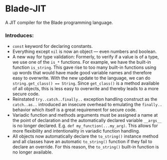 # Blade-JIT

A JIT compiler for the Blade programming language.

### Introduces:

- `const` keyword for declaring constants.
- Everything except `nil` is now an object &mdash; even numbers and boolean.
- A new way for type validation: Formerly, to verify if a value is of a type, we use one of the `is_*` functions. For example, we have the built-in function `is_string`. This gave rise to too many built-in functions using up words that would have made good variable names and therefore easy to overwrite. With the new update to the language, we can do `string.get_class() == String`. Since `get_class()` is a method available of all objects, this is less easy to overwrite and thereby leads to a more secure code.
- Reinstated `try..catch..finally..` exception handling construct as the `catch..as..` introduced an insecure overhead to emulating the `finally..` behavior which itself is a great requirement for secure code.
- Variadic function and methods arguments must be assigned a name at the point of declaration and the automatically declared variable `__args__` is no longer declared. E.g. `def my_function(...my_arg)`. This allows for more flexibility and intentionality in variadic function handling.
- All objects now automatically declare the `to_string()` instance method and all classes have an automatic `to_string()` function if they fail to declare an override. For this reason, the `to_string()` built-in function is no longer available.